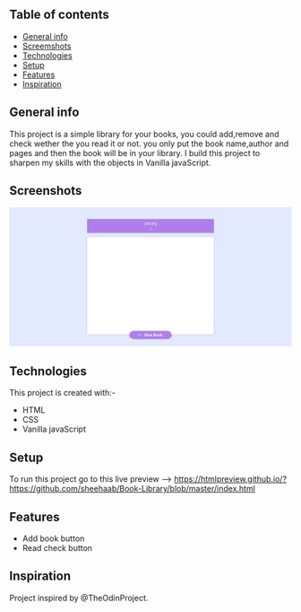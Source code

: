 ## Table of contents
* [General info](#general-info)
* [Screemshots](#screenshots)
* [Technologies](#technologies)
* [Setup](#setup)
* [Features](#features)
* [Inspiration](#inspiration)

## General info
This project is a simple library for your books, you could add,remove and check wether the you read it or not. you only put the book name,author and pages and then the book will be in your library.
I build this project to sharpen my skills with the objects in Vanilla javaScript.

## Screenshots
![Library](Image/Screenshot.jpg)

## Technologies
This project is created with:-

* HTML
* CSS
* Vanilla javaScript

## Setup
To run this project go to this live preview --> https://htmlpreview.github.io/?https://github.com/sheehaab/Book-Library/blob/master/index.html

## Features

* Add book button
* Read check button

## Inspiration

Project inspired by @TheOdinProject.